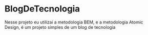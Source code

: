 # BlogDeTecnologia
Nesse projeto eu utilizai a metodologia BEM, e a metodologia Atomic Design, é um projeto simples de um blog de tecnologia
